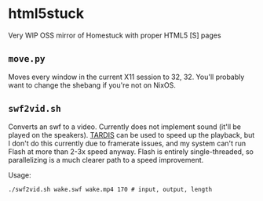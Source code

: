 # html5stuck

Very WIP OSS mirror of Homestuck with proper HTML5 [S] pages

## `move.py`
Moves every window in the current X11 session to 32, 32. You'll probably want to change the shebang if you're not on NixOS.

## `swf2vid.sh`
Converts an swf to a video. Currently does not implement sound (it'll be played on the speakers). [TARDIS](https://github.com/DavidBuchanan314/TARDIS) can be used to speed up the playback, but I don't do this currently due to framerate issues, and my system can't run Flash at more than 2-3x speed anyway. Flash is entirely single-threaded, so parallelizing is a much clearer path to a speed improvement.

Usage:
```
./swf2vid.sh wake.swf wake.mp4 170 # input, output, length
```
